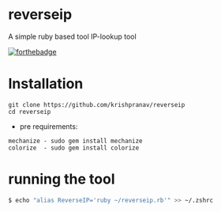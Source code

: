 # reverseip
A simple ruby based tool IP-lookup tool

[![forthebadge](https://forthebadge.com/images/badges/made-with-ruby.svg)](https://forthebadge.com)

# Installation
```
git clone https://github.com/krishpranav/reverseip
cd reverseip
```

- pre requirements:
```
mechanize - sudo gem install mechanize
colorize  - sudo gem install colorize
```


# running the tool
```bash
$ echo "alias ReverseIP='ruby ~/reverseip.rb'" >> ~/.zshrc
```
